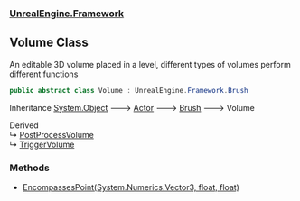 ### [UnrealEngine.Framework](./UnrealEngine-Framework.md 'UnrealEngine.Framework')
## Volume Class
An editable 3D volume placed in a level, different types of volumes perform different functions  
```csharp
public abstract class Volume : UnrealEngine.Framework.Brush
```
Inheritance [System.Object](https://docs.microsoft.com/en-us/dotnet/api/System.Object 'System.Object') &#129106; [Actor](./Actor.md 'UnrealEngine.Framework.Actor') &#129106; [Brush](./Brush.md 'UnrealEngine.Framework.Brush') &#129106; Volume  

Derived  
&#8627; [PostProcessVolume](./PostProcessVolume.md 'UnrealEngine.Framework.PostProcessVolume')  
&#8627; [TriggerVolume](./TriggerVolume.md 'UnrealEngine.Framework.TriggerVolume')  
### Methods
- [EncompassesPoint(System.Numerics.Vector3, float, float)](./Volume-EncompassesPoint(Vector3_float_float).md 'UnrealEngine.Framework.Volume.EncompassesPoint(System.Numerics.Vector3, float, float)')
